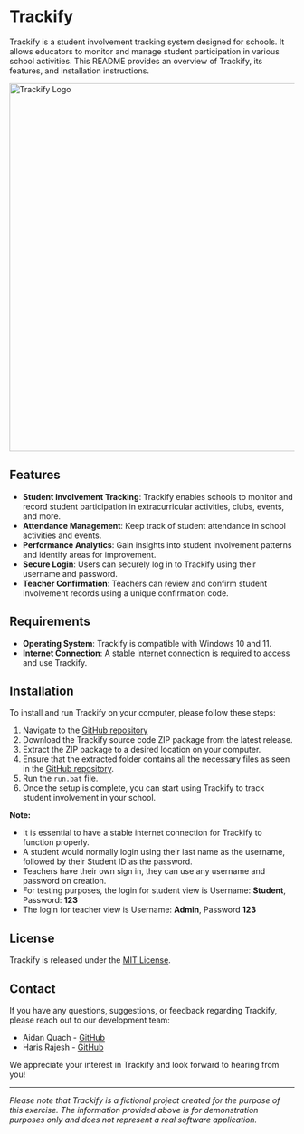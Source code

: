 # Trackify

Trackify is a student involvement tracking system designed for schools. It allows educators to monitor and manage student participation in various school activities. This README provides an overview of Trackify, its features, and installation instructions.

<img src="https://i.imgur.com/Wmpnp5l.png" alt="Trackify Logo" width="650" height="650">

## Features
- **Student Involvement Tracking**: Trackify enables schools to monitor and record student participation in extracurricular activities, clubs, events, and more.
- **Attendance Management**: Keep track of student attendance in school activities and events.
- **Performance Analytics**: Gain insights into student involvement patterns and identify areas for improvement.
- **Secure Login**: Users can securely log in to Trackify using their username and password. 
- **Teacher Confirmation**: Teachers can review and confirm student involvement records using a unique confirmation code.

## Requirements
- **Operating System**: Trackify is compatible with Windows 10 and 11.
- **Internet Connection**: A stable internet connection is required to access and use Trackify. 

## Installation
To install and run Trackify on your computer, please follow these steps:

1. Navigate to the [GitHub repository](https://github.com/xIntensity9/FBLA-22-23/)
2. Download the Trackify source code ZIP package from the latest release.
3. Extract the ZIP package to a desired location on your computer.
4. Ensure that the extracted folder contains all the necessary files as seen in the [GitHub repository](https://github.com/xIntensity9/FBLA-22-23/).
5. Run the `run.bat` file. 
6. Once the setup is complete, you can start using Trackify to track student involvement in your school.

**Note:**
- It is essential to have a stable internet connection for Trackify to function properly.
- A student would normally login using their last name as the username, followed by their Student ID as the password.
- Teachers have their own sign in, they can use any username and password on creation.
- For testing purposes, the login for student view is Username: **Student**, Password: **123**
- The login for teacher view is Username: **Admin**, Password **123**

## License
Trackify is released under the [MIT License](https://github.com/xIntensity9/FBLA-22-23/blob/main/LICENSE).

## Contact
If you have any questions, suggestions, or feedback regarding Trackify, please reach out to our development team:

- Aidan Quach - [GitHub](https://github.com/xIntensity9)
- Haris Rajesh - [GitHub](https://github.com/HarisR39)

We appreciate your interest in Trackify and look forward to hearing from you!

---

*Please note that Trackify is a fictional project created for the purpose of this exercise. The information provided above is for demonstration purposes only and does not represent a real software application.*
